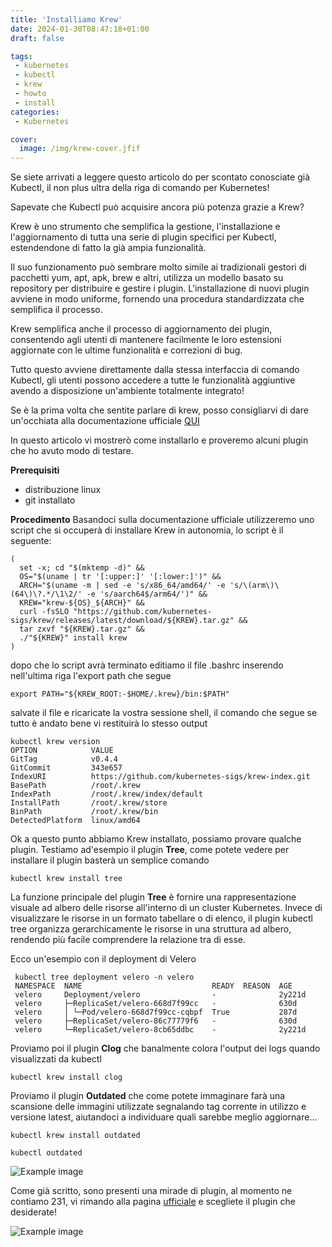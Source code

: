 ```yaml
---
title: 'Installiamo Krew'
date: 2024-01-30T08:47:18+01:00
draft: false

tags:
 - kubernetes
 - kubectl
 - krew
 - howto
 - install
categories:
 - Kubernetes

cover:
  image: /img/krew-cover.jfif
---
```


Se siete arrivati a leggere questo articolo do per scontato conosciate già Kubectl, il non plus ultra della riga di comando per Kubernetes!

Sapevate che Kubectl può acquisire ancora più potenza grazie a Krew?

Krew è uno strumento che semplifica la gestione, l'installazione e l'aggiornamento di tutta una serie di plugin specifici per Kubectl, estendendone di fatto la già ampia funzionalità.

Il suo funzionamento può sembrare molto simile ai tradizionali gestori di pacchetti yum, apt, apk, brew e altri, utilizza un modello basato su repository per distribuire e gestire i plugin. L'installazione di nuovi plugin avviene in modo uniforme, fornendo una procedura standardizzata che semplifica il processo. 

Krew semplifica anche il processo di aggiornamento dei plugin, consentendo agli utenti di mantenere facilmente le loro estensioni aggiornate con le ultime funzionalità e correzioni di bug.

Tutto questo avviene direttamente dalla stessa interfaccia di comando Kubectl, gli utenti possono accedere a tutte le funzionalità aggiuntive avendo a disposizione un'ambiente totalmente integrato!

Se è la prima volta che sentite parlare di krew, posso consigliarvi di dare un'occhiata alla documentazione ufficiale [QUI](https://krew.sigs.k8s.io/)

In questo articolo vi mostrerò come installarlo e proveremo alcuni plugin che ho avuto modo di testare.

**Prerequisiti**

- distribuzione linux
- git installato

**Procedimento**
Basandoci sulla documentazione ufficiale utilizzeremo uno script che si occuperà di installare Krew in autonomia, lo script è il seguente:

    (
      set -x; cd "$(mktemp -d)" &&
      OS="$(uname | tr '[:upper:]' '[:lower:]')" &&
      ARCH="$(uname -m | sed -e 's/x86_64/amd64/' -e 's/\(arm\)\(64\)\?.*/\1\2/' -e 's/aarch64$/arm64/')" &&
      KREW="krew-${OS}_${ARCH}" &&
      curl -fsSLO "https://github.com/kubernetes-sigs/krew/releases/latest/download/${KREW}.tar.gz" &&
      tar zxvf "${KREW}.tar.gz" &&
      ./"${KREW}" install krew
    )

dopo che lo script avrà terminato editiamo il file .bashrc inserendo nell'ultima riga l'export path che segue

    export PATH="${KREW_ROOT:-$HOME/.krew}/bin:$PATH"

salvate il file e ricaricate la vostra sessione shell, il comando che segue se tutto è andato bene vi restituirà lo stesso output

    kubectl krew version
    OPTION            VALUE
    GitTag            v0.4.4
    GitCommit         343e657
    IndexURI          https://github.com/kubernetes-sigs/krew-index.git
    BasePath          /root/.krew
    IndexPath         /root/.krew/index/default
    InstallPath       /root/.krew/store
    BinPath           /root/.krew/bin
    DetectedPlatform  linux/amd64


Ok a questo punto abbiamo Krew installato, possiamo provare qualche plugin. Testiamo ad'esempio il plugin **Tree**, come potete vedere per installare il plugin basterà un semplice comando

    kubectl krew install tree

La funzione principale del plugin **Tree** è fornire una rappresentazione visuale ad albero delle risorse all'interno di un cluster Kubernetes. Invece di visualizzare le risorse in un formato tabellare o di elenco, il plugin kubectl tree organizza gerarchicamente le risorse in una struttura ad albero, rendendo più facile comprendere la relazione tra di esse.

Ecco un'esempio con il deployment di Velero

     kubectl tree deployment velero -n velero
     NAMESPACE  NAME                             READY  REASON  AGE
     velero     Deployment/velero                -              2y221d
     velero     ├─ReplicaSet/velero-668d7f99cc   -              630d
     velero     │ └─Pod/velero-668d7f99cc-cqbpf  True           287d
     velero     ├─ReplicaSet/velero-86c77779f6   -              630d
     velero     └─ReplicaSet/velero-8cb65ddbc    -              2y221d
    
Proviamo poi il plugin **Clog** che banalmente colora l'output dei logs quando visualizzati da kubectl

    kubectl krew install clog

Proviamo il plugin **Outdated** che come potete immaginare farà una scansione delle immagini utilizzate segnalando tag corrente in utilizzo e versione latest, aiutandoci a individuare quali sarebbe meglio aggiornare...

    kubectl krew install outdated

    kubectl outdated

![Example image](/img/Cattura.PNG#center)

Come già scritto, sono presenti una mirade di plugin, al momento ne contiamo 231, vi rimando alla pagina [ufficiale](https://krew.sigs.k8s.io/plugins/) e scegliete il plugin che desiderate!


![Example image](/img/Cattura2.PNG#center)
    

    
